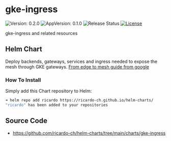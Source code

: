 # gke-ingress

![Version: 0.2.0](https://img.shields.io/badge/Version-0.2.0-informational?style=flat-square) ![AppVersion: 0.1.0](https://img.shields.io/badge/AppVersion-0.1.0-informational?style=flat-square) ![Release Status](https://github.com/ricardo-ch/helm-charts/workflows/Release%20Charts/badge.svg) [![License](https://img.shields.io/github/license/ricardo-ch/helm-charts)](https://github.com/ricardo-ch/helm-charts/blob/main/LICENSE)

gke-ingress and related resources

## Helm Chart

Deploy backends, gateways, services and ingress needed to expose the mesh through GKE gateways. [From edge to mesh guide from google](https://cloud.google.com/architecture/exposing-service-mesh-apps-through-gke-ingress)

### How To Install

Simply add this Chart repository to Helm:

```sh
➜ helm repo add ricardo https://ricardo-ch.github.io/helm-charts/
"ricardo" has been added to your repositories
```

## Source Code

* <https://github.com/ricardo-ch/helm-charts/tree/main/charts/gke-ingress>
